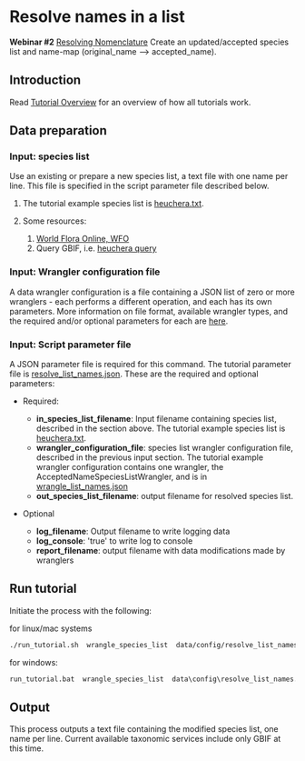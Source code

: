 # Resolve names in a list

**Webinar #2**
[Resolving Nomenclature](https://docs.google.com/document/d/1CqYkCUlY40p8NnqM-GtcLju70jrAG45FGejJ26sS3_U/edit#heading=h.vyth2pntju9l)
Create an updated/accepted species list and name-map (original_name --> accepted_name).

## Introduction

Read [Tutorial Overview](../tutorial/w1_overview.md) for an overview of how all
tutorials work.

## Data preparation

### Input: species list

Use an existing or prepare a new species list, a text file with one name per line.  This
file is specified in the script parameter file described below.

1) The tutorial example species list is [heuchera.txt](../../data/input/heuchera.txt).
2) Some resources:

   1) [World Flora Online, WFO](http://www.worldfloraonline.org/)
   2) Query GBIF, i.e.
      [heuchera query](https://www.gbif.org/species/search?q=heuchera&rank=SPECIES&qField=SCIENTIFIC)

### Input: Wrangler configuration file

A data wrangler configuration is a file containing a JSON list of zero or more
wranglers - each performs a different operation, and each has its own parameters.
More information on file format, available wrangler types, and the required and/or
optional parameters for each are [here](species_list_wrangler.md).

### Input: Script parameter file

A JSON parameter file is required for this command.  The tutorial parameter file
is [resolve_list_names.json](../../data/config/resolve_list_names.json).  These are the
required and optional parameters:

   * Required:

     * **in_species_list_filename**: Input filename containing species list, described
       in the section above.  The tutorial example species list is
       [heuchera.txt](../../data/input/heuchera.txt).
     * **wrangler_configuration_file**: species list wrangler configuration file,
       described in the previous input section.  The tutorial example wrangler
       configuration contains one wrangler, the AcceptedNameSpeciesListWrangler, and
       is in [wrangle_list_names.json](../../data/config/wrangle_list_names.json)
     * **out_species_list_filename**: output filename for resolved species list.

   * Optional

     * **log_filename**: Output filename to write logging data
     * **log_console**: 'true' to write log to console
     * **report_filename**: output filename with data modifications made by wranglers


## Run tutorial

Initiate the process with the following:

for linux/mac systems

```zsh
./run_tutorial.sh  wrangle_species_list  data/config/resolve_list_names.json
```

for windows:

```cmd
run_tutorial.bat  wrangle_species_list  data\config\resolve_list_names.json
```

## Output

This process outputs a text file containing the modified species list, one name per
line.  Current available taxonomic services include only GBIF at this time.
